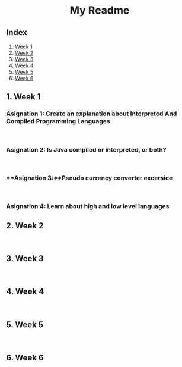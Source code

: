 <h1 align="center">My Readme</h>

## Index
1. [Week 1](#-week-1)
2. [Week 2](#-week-2)
3. [Week 3](#-week-3)
4. [Week 4](#-week-4)
5. [Week 5](#-week-5)
6. [Week 6](#-week-6)



## 1. Week 1
### **Asignation 1:** Create an explanation about Interpreted And Compiled Programming Languages 
<br>

### **Asignation 2:** Is Java compiled or interpreted, or both? 
<br> 

### **Asignation 3:**Pseudo currency converter excersice
<br>

### **Asignation 4:** Learn about high and low level languages

## 2. Week 2
<br>

## 3. Week 3
<br>

## 4. Week 4
<br>

## 5. Week 5
<br>

## 6. Week 6




